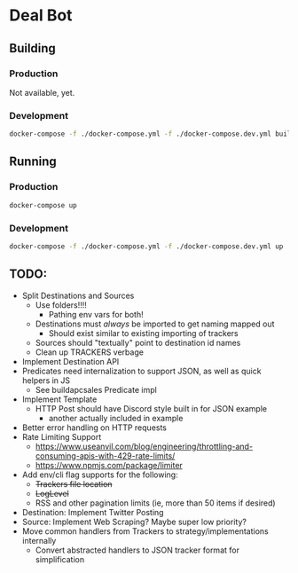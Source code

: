 # Deal Bot

## Building

### Production

Not available, yet.

### Development

```sh
docker-compose -f ./docker-compose.yml -f ./docker-compose.dev.yml build
```

## Running

### Production

```sh
docker-compose up
```

### Development

```sh
docker-compose -f ./docker-compose.yml -f ./docker-compose.dev.yml up
```

## TODO:

* Split Destinations and Sources
    * Use folders!!!!
        * Pathing env vars for both!
    * Destinations must *always* be imported to get naming mapped out
        * Should exist similar to existing importing of trackers
    * Sources should "textually" point to destination id names
    * Clean up TRACKERS verbage
* Implement Destination API
* Predicates need internalization to support JSON, as well as quick helpers in JS
    * See buildapcsales Predicate impl
* Implement Template
    * HTTP Post should have Discord style built in for JSON example
        * another actually included in example
* Better error handling on HTTP requests
* Rate Limiting Support
    * https://www.useanvil.com/blog/engineering/throttling-and-consuming-apis-with-429-rate-limits/
    * https://www.npmjs.com/package/limiter
* Add env/cli flag supports for the following:
    * ~~Trackers file location~~
    * ~~LogLevel~~
    * RSS and other pagination limits (ie, more than 50 items if desired)
* Destination: Implement Twitter Posting
* Source: Implement Web Scraping? Maybe super low priority?
* Move common handlers from Trackers to strategy/implementations internally
    * Convert abstracted handlers to JSON tracker format for simplification
